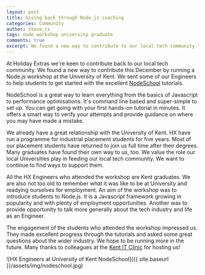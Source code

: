 ```yaml
---
layout: post
title: Giving back through Node.js coaching
categories: Community
author: steve_cs
tags: node workshop university graduate  
comments: true
excerpt: We found a new way to contribute to our local tech community this December by running a Node.js workshop at the University of Kent.
---
```


At Holiday Extras we're keen to contribute back to our local tech community. We found a new way to contribute this December by running a Node.js workshop at the University of Kent. We sent some of our Engineers to help students to get started with the excellent [NodeSchool](http://nodeschool.io) tutorials.

NodeSchool is a great way to learn everything from the basics of Javascript to performance optimisations. It's command line based and super-simple to set up. You can get going with your first hands-on tutorial in minutes. It offers a smart way to verify your attempts and provide guidance on where you may have made a mistake. 

We already have a great relationship with the University of Kent. HX have run a programme for industrial placement students for five years. Most of our placement students have returned to join us full time after their degrees. Many graduates have found their own way to us, too. We value the role our local Universities play in feeding our local tech community. We want to continue to find ways to support them. 

All the HX Engineers who attended the workshop are Kent graduates. We are also not too old to remember what it was like to be at University and readying ourselves for employment. An aim of the workshop was to introduce students to Node.js. It is a Javascript framework growing in popularity and with plenty of employment opportunities. Another was to provide opportunity to talk more generally about the tech industry and life as an Engineer. 

The engagement of the students who attended the workshop impressed us. They made excellent progress through the tutorials and asked some great questions about the wider industry. We hope to be running more in the future. Many thanks to colleagues at the [Kent IT Clinic](http://www.kitc-solutions.co.uk/) for hosting us!

![HX Engineers at University of Kent NodeSchool]({{ site.baseurl }}/assets/img/nodeschool.jpg)
